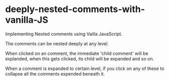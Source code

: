 # deeply-nested-comments-with-vanilla-JS

Implementing Nested comments using Vailla JavaScript.

The comments can be nested deeply at any level.

When clicked on an comment, the immediate 'child comment' will be explanded, when this gets clicked, its child will be expanded and so on.

When a comment is expanded to certain level, if you click on any of these to collapse all the comments expended beneath it.
